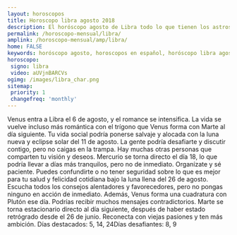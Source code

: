 ```yaml
---
layout: horoscopos
title: Horoscopo libra agosto 2018 
description: El horóscopo agosto de Libra todo lo que tienen los astros preparados para este mes, amor, trabajo, familia. Todo sobre astrologia, tarot, predicciones. Horoscopo gratis en español, predicciones y astrología.
permalink: /horoscopo-mensual/libra/
amplink: /horoscopo-mensual/amp/libra/
home: FALSE
keywords: horóscopo agosto, horoscopos en español, horóscopo libra agosto , horóscopo esperanza gracia, horoscop, horóscopos gratis, horoscopo libra, Tarot, Astrologia, Zodíaco, libra, horoscopo gratis, horoscopo del mes 
horoscopo:
 signo: libra
 video: aUVjnBARCVs
ogimg: /images/libra_char.png
sitemap:
 priority: 1
 changefreq: 'monthly'
---
```



Venus entra a Libra el 6 de agosto, y el romance se intensifica. La vida se vuelve incluso más romántica con el trígono que Venus forma con Marte al día siguiente. Tu vida social podría ponerse salvaje y alocada con la luna nueva y eclipse solar del 11 de agosto. La gente podría desafiarte y discutir contigo, pero no caigas en la trampa. Hay muchas otras personas que comparten tu visión y deseos. Mercurio se torna directo el día 18, lo que podría llevar a días más tranquilos, pero no de inmediato. Organízate y sé paciente. Puedes confundirte o no tener seguridad sobre lo que es mejor para tu salud y felicidad cotidiana bajo la luna llena del 26 de agosto. Escucha todos los consejos alentadores y favorecedores, pero no pongas ninguno en acción de inmediato. Además, Venus forma una cuadratura con Plutón ese día. Podrías recibir muchos mensajes contradictorios. Marte se torna estacionario directo al día siguiente, después de haber estado retrógrado desde el 26 de junio. Reconecta con viejas pasiones y ten más ambición. Días destacados: 5, 14, 24Días desafiantes: 8, 9</div>
